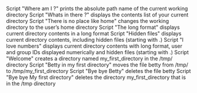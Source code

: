Script "Where am I ?" prints the absolute path name of the current working directory
Script "Whats in there ?" displays the contents list of your current directory
Script "There is no place like home" changes the working directory to the user’s home directory
Script "The long format" displays current directory contents in a long format
Script "Hidden files" displays current directory contents, including hidden files (starting with .)
Script "I love numbers" displays current directory contents with long format, user and group IDs displayed numerically and hidden files (starting with .)
Script "Welcome" creates a directory named my_first_directory in the /tmp/ directory
Script "Betty in my first directory" moves the file betty from /tmp/ to /tmp/my_first_directory
Script "Bye bye Betty" deletes the file betty
Script "Bye bye My first directory" deletes the directory my_first_directory that is in the /tmp directory
